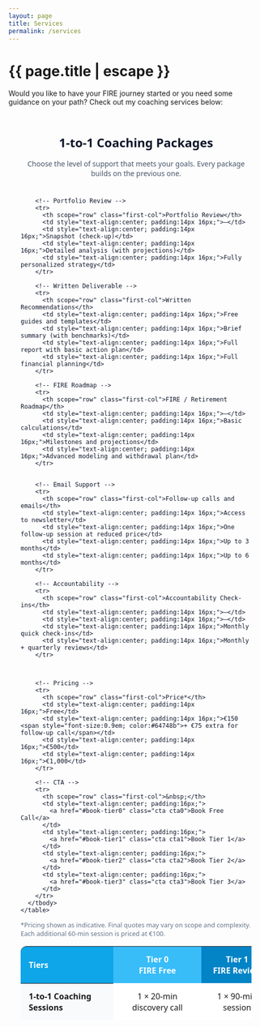 ```yaml
---
layout: page
title: Services
permalink: /services
---
```


<h1 class="page-title">{{ page.title | escape }}</h1>
    
<div class="section">
    <div class="row">
          <div class="col s12">
<p>Would you like to have your FIRE journey started or you need some guidance on your path? Check out my coaching services below:</p>

<br/>
<!-- Service Tiers Table -->
<section class="pricing-tiers" style="font-family: system-ui, -apple-system, Segoe UI, Roboto, Helvetica, Arial, sans-serif; color:#0f172a; padding:24px;">
  <h2 style="text-align:center; font-size:clamp(1.4rem, 2.5vw, 2rem); margin:0 0 16px;">1-to-1 Coaching Packages</h2>
  <p style="text-align:center; color:#475569; margin:0 0 24px;">Choose the level of support that meets your goals. Every package builds on the previous one.</p>

  <div style="overflow-x:auto;">
    <table role="table" aria-label="Coaching service tiers" style="width:100%; border-collapse:separate; border-spacing:0; min-width:960px;">
      <thead>
        <tr>
          <th scope="col" class="first-col">Tiers</th>
          <th scope="col" style="text-align:center; padding:14px 16px; background:#38bdf8; color:white;">Tier 0<br><span style="font-weight:600;">FIRE Free</span></th>
          <th scope="col" style="text-align:center; padding:14px 16px; background:#0284c7; color:white;">Tier 1<br><span style="font-weight:600;">FIRE Review</span></th>
          <th scope="col" style="text-align:center; padding:14px 16px; background:#0369a1; color:white;">Tier 2<br><span style="font-weight:600;">FIRE Coach</span></th>
          <th scope="col" style="text-align:center; padding:14px 16px; background:#0c4a6e; color:white;">Tier 3<br><span style="font-weight:600;">FIRE Partner</span></th>
        </tr>
      </thead>
      <tbody style="background:white;">
        <!-- Sessions -->
        <tr>
          <th scope="row" class="first-col">1-to-1 Coaching Sessions</th>
          <td style="text-align:center; padding:14px 16px;">1 × 20-min discovery call</td>
          <td style="text-align:center; padding:14px 16px;">1 × 90-min session</td>
          <td style="text-align:center; padding:14px 16px;">90-min session + 3 × 60-min sessions</td>
          <td style="text-align:center; padding:14px 16px;">90-min session + 6 × 60-min sessions</td>
        </tr>

        <!-- Portfolio Review -->
        <tr>
          <th scope="row" class="first-col">Portfolio Review</th>
          <td style="text-align:center; padding:14px 16px;">—</td>
          <td style="text-align:center; padding:14px 16px;">Snapshot (check-up)</td>
          <td style="text-align:center; padding:14px 16px;">Detailed analysis (with projections)</td>
          <td style="text-align:center; padding:14px 16px;">Fully personalized strategy</td>
        </tr>

        <!-- Written Deliverable -->
        <tr>
          <th scope="row" class="first-col">Written Recommendations</th>
          <td style="text-align:center; padding:14px 16px;">Free guides and templates</td>
          <td style="text-align:center; padding:14px 16px;">Brief summary (with benchmarks)</td>
          <td style="text-align:center; padding:14px 16px;">Full report with basic action plan</td>
          <td style="text-align:center; padding:14px 16px;">Full financial planning</td>
        </tr>

        <!-- FIRE Roadmap -->
        <tr>
          <th scope="row" class="first-col">FIRE / Retirement Roadmap</th>
          <td style="text-align:center; padding:14px 16px;">—</td>
          <td style="text-align:center; padding:14px 16px;">Basic calculations</td>
          <td style="text-align:center; padding:14px 16px;">Milestones and projections</td>
          <td style="text-align:center; padding:14px 16px;">Advanced modeling and withdrawal plan</td>
        </tr>


        <!-- Email Support -->
        <tr>
          <th scope="row" class="first-col">Follow-up calls and emails</th>
          <td style="text-align:center; padding:14px 16px;">Access to newsletter</td>
          <td style="text-align:center; padding:14px 16px;">One follow-up session at reduced price</td>
          <td style="text-align:center; padding:14px 16px;">Up to 3 months</td>
          <td style="text-align:center; padding:14px 16px;">Up to 6 months</td>
        </tr>

        <!-- Accountability -->
        <tr>
          <th scope="row" class="first-col">Accountability Check-ins</th>
          <td style="text-align:center; padding:14px 16px;">—</td>
          <td style="text-align:center; padding:14px 16px;">—</td>
          <td style="text-align:center; padding:14px 16px;">Monthly quick check-ins</td>
          <td style="text-align:center; padding:14px 16px;">Monthly + quarterly reviews</td>
        </tr>

      

        <!-- Pricing -->
        <tr>
          <th scope="row" class="first-col">Price*</th>
          <td style="text-align:center; padding:14px 16px;">Free</td>
          <td style="text-align:center; padding:14px 16px;">€150 <span style="font-size:0.9em; color:#64748b">+ €75 extra for follow-up call</span></td>
          <td style="text-align:center; padding:14px 16px;">€500</td>
          <td style="text-align:center; padding:14px 16px;">€1,000</td>
        </tr>

        <!-- CTA -->
        <tr>
          <th scope="row" class="first-col">&nbsp;</th>
          <td style="text-align:center; padding:16px;">
            <a href="#book-tier0" class="cta cta0">Book Free Call</a>
          </td>
          <td style="text-align:center; padding:16px;">
            <a href="#book-tier1" class="cta cta1">Book Tier 1</a>
          </td>
          <td style="text-align:center; padding:16px;">
            <a href="#book-tier2" class="cta cta2">Book Tier 2</a>
          </td>
          <td style="text-align:center; padding:16px;">
            <a href="#book-tier3" class="cta cta3">Book Tier 3</a>
          </td>
        </tr>
      </tbody>
    </table>
  </div>

  <p style="font-size:0.9em; color:#64748b; margin-top:12px;">*Pricing shown as indicative. Final quotes may vary on scope and complexity. Each additional 60-min session is priced at €100.</p>
</section>

<!-- Styles -->
<style>
  .first-col {
    text-align:left;
    padding:14px 16px;
    background:#f8fafc;
    position:sticky;
    left:0;
    z-index:1;
    white-space:normal !important; /* allow wrapping */
    word-wrap:break-word;
    max-width:220px; /* keeps it narrow on mobile */
  }

  .pricing-tiers table thead .first-col {
    background:#0ea5e9;
    color:white;
    border-top-left-radius:12px;
  }

  .pricing-tiers .cta {
    display:inline-block;
    padding:10px 14px;
    border-radius:10px;
    color:#fff;
    text-decoration:none;
    font-weight:600;
  }

  .cta0 { background:#38bdf8; }
  .cta1 { background:#0ea5e9; }
  .cta2 { background:#0284c7; }
  .cta3 { background:#0c4a6e; }

  .pricing-tiers table tbody tr:hover { background:#f1f5f9; transition: background .2s ease; }
  .pricing-tiers table tbody tr:nth-child(even) th[scope="row"] { background:#f1f5f9 !important; }
  .pricing-tiers table tbody tr:nth-child(even) td { background:#fbfdff; }

  @media (max-width: 768px) {
    .first-col { max-width:140px; font-size:13px; }
    .pricing-tiers table { font-size:13px; }
  }
</style>



